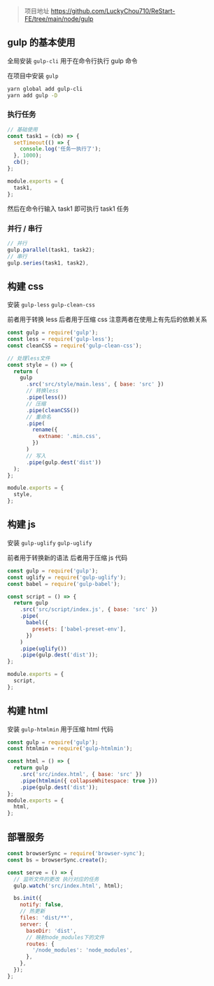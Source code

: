 > 项目地址 https://github.com/LuckyChou710/ReStart-FE/tree/main/node/gulp

## gulp 的基本使用

全局安装 `gulp-cli` 用于在命令行执行 gulp 命令

在项目中安装 `gulp`

```bash
yarn global add gulp-cli
yarn add gulp -D
```

### 执行任务

```js
// 基础使用
const task1 = (cb) => {
  setTimeout(() => {
    console.log('任务一执行了');
  }, 1000);
  cb();
};

module.exports = {
  task1,
};
```

然后在命令行输入 task1 即可执行 task1 任务

### 并行 / 串行

```js
// 并行
gulp.parallel(task1, task2);
// 串行
gulp.series(task1, task2),
```

## 构建 css

安装 `gulp-less` `gulp-clean-css`

前者用于转换 less 后者用于压缩 css 注意两者在使用上有先后的依赖关系

```js
const gulp = require('gulp');
const less = require('gulp-less');
const cleanCSS = require('gulp-clean-css');

// 处理less文件
const style = () => {
  return (
    gulp
      .src('src/style/main.less', { base: 'src' })
      // 转换less
      .pipe(less())
      // 压缩
      .pipe(cleanCSS())
      // 重命名
      .pipe(
        rename({
          extname: '.min.css',
        })
      )
      // 写入
      .pipe(gulp.dest('dist'))
  );
};

module.exports = {
  style,
};
```

## 构建 js

安装 `gulp-uglify` `gulp-uglify`

前者用于转换新的语法 后者用于压缩 js 代码

```js
const gulp = require('gulp');
const uglify = require('gulp-uglify');
const babel = require('gulp-babel');

const script = () => {
  return gulp
    .src('src/script/index.js', { base: 'src' })
    .pipe(
      babel({
        presets: ['babel-preset-env'],
      })
    )
    .pipe(uglify())
    .pipe(gulp.dest('dist'));
};

module.exports = {
  script,
};
```

## 构建 html

安装 `gulp-htmlmin` 用于压缩 html 代码

```js
const gulp = require('gulp');
const htmlmin = require('gulp-htmlmin');

const html = () => {
  return gulp
    .src('src/index.html', { base: 'src' })
    .pipe(htmlmin({ collapseWhitespace: true }))
    .pipe(gulp.dest('dist'));
};
module.exports = {
  html,
};
```

## 部署服务

```js
const browserSync = require('browser-sync');
const bs = browserSync.create();

const serve = () => {
  // 监听文件的更改 执行对应的任务
  gulp.watch('src/index.html', html);

  bs.init({
    notify: false,
    // 热更新
    files: 'dist/**',
    server: {
      baseDir: 'dist',
      // 映射node_modules下的文件
      routes: {
        '/node_modules': 'node_modules',
      },
    },
  });
};
```
